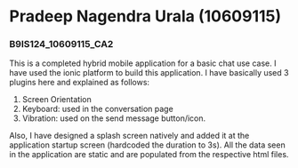 # Pradeep Nagendra Urala (10609115)

### B9IS124_10609115_CA2

This is a completed hybrid mobile application for a basic chat use case. I have used the ionic platform to build this application. I have basically used 3 plugins here and explained as follows:
1. Screen Orientation
2. Keyboard: used in the conversation page
3. Vibration: used on the send message button/icon.

Also, I have designed a splash screen natively and added it at the application startup screen (hardcoded the duration to 3s). All the data seen in the application are static and are populated from the respective html files.
